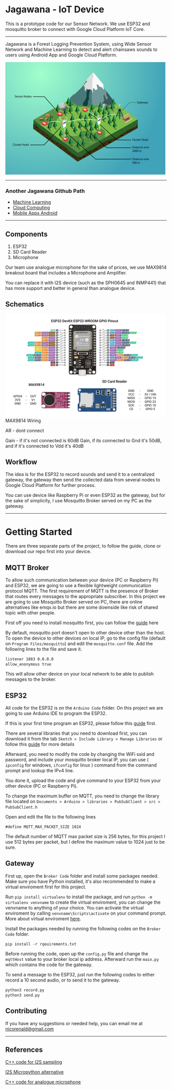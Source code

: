# Jagawana - IoT Device

This is a prototype code for our Sensor Network. We use ESP32 and mosquitto broker to connect with Google Cloud Platform IoT Core.

---

Jagawana is a Forest Logging Prevention System, using Wide Sensor Network and Machine Learning to detect and alert chainsaws sounds to users using Android App and Google Cloud Platform. 

<img src="img/Info-01.jpg" width="500px"/>

---

### Another Jagawana Github Path
* [Machine Learning](https://github.com/nicorenaldo/jagawana-ml)
* [Cloud Computing](https://github.com/jeffrywu28/jagawana-cloud)
* [Mobile Apps Android](https://github.com/Bobby-Anggunawan/Jagawana-AndroidApp)

---
## Components
1. ESP32
2. SD Card Reader
3. Microphone

Our team use analogue microphone for the sake of prices, we use MAX9814 breakout board that includes a Microphone and Amplifier.

You can replace it with I2S device (such as the SPH0645 and INMP441) that has more support and better in general than analogue device.

## Schematics
<img src="img/Schematic.jpg" width="500px"/>
MAX9814 Wiring

AR - dont connect

Gain - if it's not connected is 60dB Gain, if its connected to Gnd it's 50dB, and if it's connected to Vdd it's 40dB


## Workflow
The idea is for the ESP32 to record sounds and send it to a centralized gateway, the gateway then send the collected data from several nodes to Google Cloud Platform for further process.

You can use device like Raspberry Pi or even ESP32 as the gateway, but for the sake of simplicity, I use Mosquitto Broker served on my PC as the gateway.

---
# Getting Started
There are three separate parts of the project, to follow the guide, clone or download our repo first into your device.

## MQTT Broker
To allow such communication between your device (PC or Raspberry Pi) and ESP32, we are going to use a flexible lightweight communication protocol MQTT. The first requirement of MQTT is the presence of Broker that routes every messages to the appropriate subscriber. In this project we are going to use Mosquitto Broker served on PC, there are online alternatives like emqx.io but there are some downside like risk of shared topic with other people.

First off you need to install mosquitto first, you can follow the [guide](http://bytesofgigabytes.com/mqtt/installing-mqtt-broker-on-windows/) here

By default, mosquitto port doesn't open to other device other than the host. To open the device to other devices on local IP, go to the config file (default on `Program Files/mosquitto`) and edit the `mosquitto.conf` file. Add the following lines to the file and save it.
```
listener 1883 0.0.0.0
allow_anonymous true
```
This will allow other device on your local network to be able to publish messages to the broker.

## ESP32
All code for the ESP32 is on the `Arduino Code` folder. On this project we are going to use Arduino IDE to program the ESP32.

If this is your first time program an ESP32, please follow this [guide](https://randomnerdtutorials.com/installing-the-esp32-board-in-arduino-ide-windows-instructions/) first.

There are several libraries that you need to download first, you can download it from the tab `Sketch > Include Library > Manage Libraries` or follow this [guide](https://www.arduino.cc/en/Guide/Libraries) for more details

Afterward, you need to modify the code by changing the WiFi ssid and password, and include your mosquitto broker local IP, you can use ( `ipconfig` for windows, `ifconfig` for linux ) command from the command prompt and lookup the IPv4 line.

You done it, upload the code and give command to your ESP32 from your other device (PC or Raspberry Pi).

To change the maximum buffer on MQTT, you need to change the library file located on `Documents > Arduino > libraries > PubSubClient > src > PubSubClient.h`

Open and edit the file to the following lines
```
#define MQTT_MAX_PACKET_SIZE 1024
```
The default number of MQTT max packet size is 256 bytes, for this project I use 512 bytes per packet, but I define the maximum value to 1024 just to be sure.

## Gateway
First up, open the `Broker Code` folder and install some packages needed. Make sure you have Python installed, it's also recommended to make a virtual enviroment first for this project. 

Run `pip install virtualenv` to install the package, and run `python -m virtualenv venvname` to create the virtual enviroment, you can change the venvname to anything of your choice. You can activate the virtual enviroment by calling `venvname\Scripts\activate` on your command prompt.
More about virtual enviroment [here](https://uoa-eresearch.github.io/eresearch-cookbook/recipe/2014/11/26/python-virtual-env/).

Install the packages needed by running the following codes on the `Broker Code` folder.
```
pip install -r rqeuirements.txt
``` 

Before running the code, open up the `config.py` file and change the `mqttHost` value to your broker local ip address. Afterward run the `main.py` which contains the code for the gateway.

To send a message to the ESP32, just run the following codes to either record a 10 second audio, or to send it to the gateway.
```
python3 record.py
python3 send.py
```

## Contributing
If you have any suggestions or needed help, you can email me at nicorenald@gmail.com

---
## References

[C++ code for I2S sampling](https://github.com/atomic14/esp32_audio)

[I2S Micropython alternative](https://github.com/miketeachman/micropython-esp32-i2s-examples)

[C++ code for analogue microphone](https://github.com/MhageGH/esp32_SoundRecorder/)



